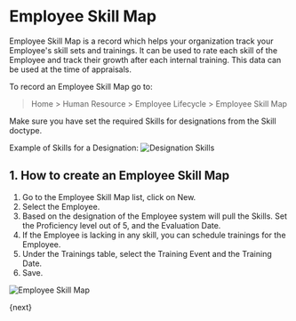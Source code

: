 # Employee Skill Map

Employee Skill Map is a record which helps your organization track your Employee's skill sets and trainings. It can be used to rate each skill of the Employee and track their growth after each internal training. This data can be used at the time of appraisals.

To record an Employee Skill Map go to:

> Home > Human Resource > Employee Lifecycle > Employee Skill Map

Make sure you have set the required Skills for designations from the Skill doctype.

Example of Skills for a Designation:
![Designation Skills]({{docs_base_url}}/v13/assets/img/human-resources/designation-skills.png)

## 1. How to create an Employee Skill Map

1. Go to the Employee Skill Map list, click on New.
1. Select the Employee.
1. Based on the designation of the Employee system will pull the Skills. Set the Proficiency level out of 5, and the Evaluation Date.
1. If the Employee is lacking in any skill, you can schedule trainings for the Employee.
1. Under the Trainings table, select the Training Event and the Training Date.
1. Save.

![Employee Skill Map]({{docs_base_url}}/assets/img/human-resources/employee-skill-map.png)

{next}
